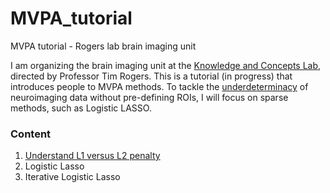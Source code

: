 # MVPA_tutorial
MVPA tutorial - Rogers lab brain imaging unit  

I am organizing the brain imaging unit at the <a href = "http://concepts.psych.wisc.edu/" > Knowledge and Concepts Lab</a>, directed by Professor Tim Rogers. This is a tutorial (in progress) that introduces people to MVPA methods. To tackle the <a href = "https://en.wikipedia.org/wiki/Underdetermined_system">underdeterminacy</a> of neuroimaging data without pre-defining ROIs, I will focus on sparse methods, such as Logistic LASSO. 

### Content 
1. <a href = "https://github.com/QihongL/MVPA_tutorial/wiki/1.-L1-vs.-L2-penalty">Understand L1 versus L2 penalty</a>
2. Logistic Lasso
3. Iterative Logistic Lasso

